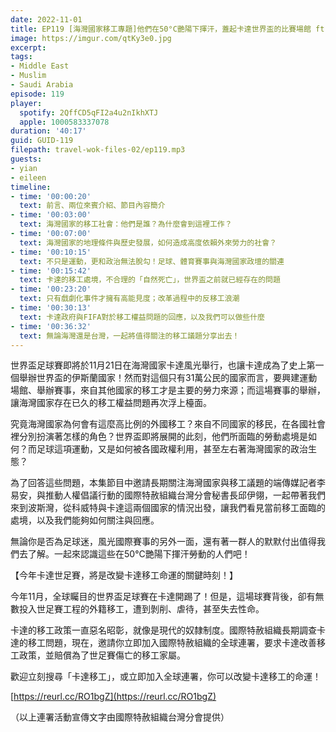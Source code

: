 ```yaml
---
date: 2022-11-01
title: EP119 [海灣國家移工專題]他們在50°C艷陽下揮汗，蓋起卡達世界盃的比賽場館 ft. 端傳媒記者 李易安 & 國際特赦組織台灣分會秘書長 邱伊翎
image: https://imgur.com/qtKy3e0.jpg
excerpt: 
tags:
- Middle East
- Muslim
- Saudi Arabia
episode: 119
player:
  spotify: 2QffCD5qFI2a4u2nIkhXTJ
  apple: 1000583337078
duration: '40:17'
guid: GUID-119
filepath: travel-wok-files-02/ep119.mp3
guests:
- yian
- eileen
timeline:
- time: '00:00:20'
  text: 前言、兩位來賓介紹、節目內容簡介
- time: '00:03:00'
  text: 海灣國家的移工社會：他們是誰？為什麼會到這裡工作？
- time: '00:07:00'
  text: 海灣國家的地理條件與歷史發展，如何造成高度依賴外來勞力的社會？
- time: '00:10:15'
  text: 不只是運動，更和政治無法脫勾！足球、體育賽事與海灣國家政壇的關連
- time: '00:15:42'
  text: 卡達的移工處境，不合理的「自然死亡」，世界盃之前就已經存在的問題
- time: '00:23:20'
  text: 只有戲劇化事件才擁有高能見度；改革過程中的反移工浪潮
- time: '00:30:13'
  text: 卡達政府與FIFA對於移工權益問題的回應，以及我們可以做些什麼
- time: '00:36:32'
  text: 無論海灣還是台灣，一起將值得關注的移工議題分享出去！
---
```

世界盃足球賽即將於11月21日在海灣國家卡達風光舉行，也讓卡達成為了史上第一個舉辦世界盃的伊斯蘭國家！然而對這個只有31萬公民的國家而言，要興建運動場館、舉辦賽事，來自其他國家的移工才是主要的勞力來源；而這場賽事的舉辦，讓海灣國家存在已久的移工權益問題再次浮上檯面。

究竟海灣國家為何會有這麼高比例的外國移工？來自不同國家的移民，在各國社會裡分別扮演著怎樣的角色？世界盃即將展開的此刻，他們所面臨的勞動處境是如何？而足球這項運動，又是如何被各國政權利用，甚至左右著海灣國家的政治生態？

為了回答這些問題，本集節目中邀請長期關注海灣國家與移工議題的端傳媒記者李易安，與推動人權倡議行動的國際特赦組織台灣分會秘書長邱伊翎，一起帶著我們來到波斯灣，從科威特與卡達這兩個國家的情況出發，讓我們看見當前移工面臨的處境，以及我們能夠如何關注與回應。

無論你是否為足球迷，風光國際賽事的另外一面，還有著一群人的默默付出值得我們去了解。一起來認識這些在50°C艷陽下揮汗勞動的人們吧！

【今年卡達世足賽，將是改變卡達移工命運的關鍵時刻！】

今年11月，全球矚目的世界盃足球賽在卡達開踢了！但是，這場球賽背後，卻有無數投入世足賽工程的外籍移工，遭到剝削、虐待，甚至失去性命。

卡達的移工政策一直惡名昭彰，就像是現代的奴隸制度。國際特赦組織長期調查卡達的移工問題，現在，邀請你立即加入國際特赦組織的全球連署，要求卡達改善移工政策，並賠償為了世足賽傷亡的移工家屬。

歡迎立刻搜尋「卡達移工」，或立即加入全球連署，你可以改變卡達移工的命運！

[https://reurl.cc/RO1bgZ](https://reurl.cc/RO1bgZ)

（以上連署活動宣傳文字由國際特赦組織台灣分會提供）